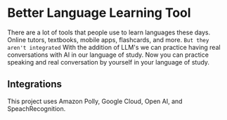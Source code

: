 # Better Language Learning Tool
There are a lot of tools that people use to learn languages these days. Online tutors, textbooks, mobile apps, flashcards, and more. 
`But they aren't integrated`
With the addition of LLM's we can practice having real conversations with AI in our language of study. 
Now you can practice speaking and real conversation by yourself in your language of study. 
## Integrations
This project uses Amazon Polly, Google Cloud, Open AI, and SpeachRecognition.
